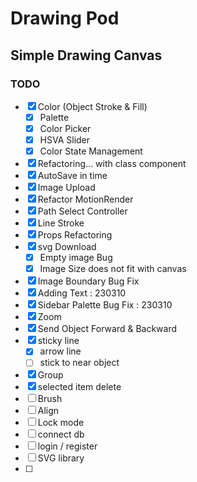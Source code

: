 # Drawing Pod

## Simple Drawing Canvas

### TODO

- [x] Color (Object Stroke & Fill)
  - [x] Palette
  - [x] Color Picker
  - [x] HSVA Slider
  - [x] Color State Management
- [x] Refactoring... with class component
- [x] AutoSave in time
- [x] Image Upload
- [x] Refactor MotionRender
- [x] Path Select Controller
- [x] Line Stroke
- [x] Props Refactoring
- [x] svg Download
  - [x] Empty image Bug
  - [x] Image Size does not fit with canvas
- [x] Image Boundary Bug Fix
- [x] Adding Text : 230310
- [x] Sidebar Palette Bug Fix : 230310
- [x] Zoom
- [x] Send Object Forward & Backward
- [x] sticky line
  - [x] arrow line
  - [ ] stick to near object
- [x] Group
- [x] selected item delete
- [ ] Brush
- [ ] Align
- [ ] Lock mode
- [ ] connect db
- [ ] login / register
- [ ] SVG library
- [ ]
